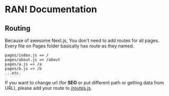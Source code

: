 # RAN! Documentation

## Routing

Because of awesome Next.js, You don't need to add routes for all pages. Every file on Pages folder basically has route as they named.

```
pages/index.js => /
pages/about.js => /about
pages/a.js => /a
pages/b.js => /b
...etc.
```

If you want to change url (for **SEO** or put different path or getting data from URL), please add your route to [/routes.js](/routes.js).
